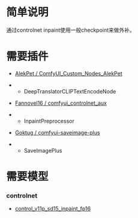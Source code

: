 # 简单说明

通过controlnet inpaint使用一般checkpoint来做外补。

# 需要插件

- [AlekPet / ComfyUI_Custom_Nodes_AlekPet](https://github.com/AlekPet/ComfyUI_Custom_Nodes_AlekPet)
- - DeepTranslatorCLIPTextEncodeNode

- [Fannovel16 / comfyui_controlnet_aux](https://github.com/Fannovel16/comfyui_controlnet_aux)
- - InpaintPreprocessor

- [Goktug / comfyui-saveimage-plus](https://github.com/Goktug/comfyui-saveimage-plus)
- - SaveImagePlus

# 需要模型

### controlnet
- [control_v11p_sd15_inpaint_fp16](https://huggingface.co/comfyanonymous/ControlNet-v1-1_fp16_safetensors/blob/main/control_v11p_sd15_inpaint_fp16.safetensors)